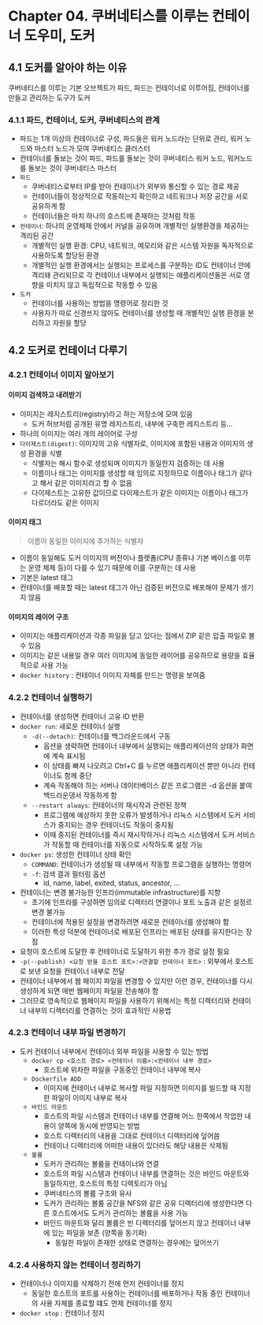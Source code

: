 # Chapter 04. 쿠버네티스를 이루는 컨테이너 도우미, 도커

## 4.1 도커를 알아야 하는 이유

쿠버네티스를 이루는 기본 오브젝트가 파드, 파드는 컨테이너로 이루어짐, 컨테이너를 만들고 관리하는 도구가 도커

### 4.1.1 파드, 컨테이너, 도커, 쿠버네티스의 관계

- 파드는 1개 이상의 컨테이너로 구성, 파드들은 워커 노드라는 단위로 관리, 워커 노드와 마스터 노드가 모여 쿠버네티스 클러스터
- 컨테이너를 돌보는 것이 파드, 파드를 돌보는 것이 쿠버네티스 워커 노드, 워커노드를 돌보는 것이 쿠버네티스 마스터
- `파드`
  - 쿠버네티스로부터 IP를 받아 컨테이너가 외부와 통신할 수 있는 경로 제공
  - 컨테이너들이 정상적으로 작동하는지 확인하고 네트워크나 저장 공간을 서로 공유하게 함
  - 컨테이너들은 마치 하나의 호스트에 존재하는 것처럼 작동
- `컨테이너`: 하나의 운영체제 안에서 커널을 공유하며 개별적인 실행환경을 제공하는 격리된 공간
  - 개별적인 실행 환경: CPU, 네트워크, 메모리와 같은 시스템 자원을 독자적으로 사용하도록 할당된 환경
  - 개별적인 실행 환경에서는 실행되는 프로세스를 구분하는 ID도 컨테이너 안에 격리돼 관리되므로 각 컨테이너 내부에서 실행되는 애플리케이션들은 서로 영향을 미치지 않고 독립적으로 작동할 수 있음
- `도커`
  - 컨테이너를 사용하는 방법을 명령어로 정리한 것
  - 사용자가 따로 신경쓰지 않아도 컨테이너를 생성할 때 개별적인 실행 환경을 분리하고 자원을 할당

## 4.2 도커로 컨테이너 다루기

### 4.2.1 컨테이너 이미지 알아보기

#### 이미지 검색하고 내려받기

- 이미지는 레지스트리(registry)라고 하는 저장소에 모여 있음
  - 도커 허브처럼 공개된 유명 레지스트리, 내부에 구축한 레지스트리 등...
- 하나의 이미지는 여러 개의 레이어로 구성
- `다이제스트(digest)`: 이미지의 고유 식별자로, 이미지에 포함된 내용과 이미지의 생성 환경을 식별
  - 식별자는 해시 함수로 생성되며 이미지가 동일한지 검증하는 데 사용
  - 이름이나 태그는 이미지를 생성할 때 임의로 지정하므로 이름이나 태그가 같다고 해서 같은 이미지라고 할 수 없음
  - 다이제스트는 고유한 값이므로 다이제스트가 같은 이미지는 이름이나 태그가 다르더라도 같은 이미지

#### 이미지 태그

> 이름이 동일한 이미지에 추가하는 식별자

- 이름이 동일해도 도커 이미지의 버전이나 플랫폼(CPU 종류나 기본 베이스를 이루는 운영 체제 등)이 다를 수 있기 때문에 이를 구분하는 데 사용
- 기본은 latest 태그
- 컨테이너를 배포할 때는 latest 태그가 아닌 검증된 버전으로 배포해야 문제가 생기지 않음

#### 이미지의 레이어 구조

- 이미지는 애플리케이션과 각종 파일을 담고 있다는 점에서 ZIP 같은 압출 파일로 볼 수 있음
- 이미지는 같은 내용일 경우 여러 이미지에 동일한 레이어를 공유하므로 용량을 효율적으로 사용 가능
- `docker history` : 컨테이너 이미지 자체를 만드는 명령을 보여줌

### 4.2.2 컨테이너 실행하기

- 컨테이너를 생성하면 컨테이너 고유 ID 반환
- `docker run`: 새로운 컨테이너 실행
  - `-d(--detach)`: 컨테이너를 백그라운드에서 구동
    - 옵션을 생략하면 컨테이너 내부에서 실행되는 애플리케이션의 상태가 화면에 계속 표시됨
    - 이 상태를 빠져 나오려고 Ctrl+C 를 누르면 애플리케이션 뿐만 아니라 컨테이너도 함께 중단
    - 계속 작동해야 하는 서버나 데이터베이스 같은 프로그램은 -d 옵션을 붙여 백드라운뎅서 작동하게 함
  - `--restart always`: 컨테이너의 재시작과 관련된 정책
    - 프로그램에 예상하지 못한 오류가 발생하거나 리눅스 시스템에서 도커 서비스가 중지되는 경우 컨테이너도 작동이 중지됨
    - 이때 중지된 컨테이너를 즉시 재시작하거나 리눅스 시스템에서 도커 서비스가 작동할 때 컨테이너를 자동으로 시작하도록 설정 가능
- `docker ps`: 생성한 컨테이너 상태 확인
  - `COMMAND`: 컨테이너가 생성될 때 내부에서 작동할 프로그램을 실행하는 명령어
  - `-f`: 검색 결과 필터링 옵션
    - id, name, label, exited, status, ancestor, ...
- 컨테이너는 변경 불가능한 인프라(immutable infrastructure)를 지향
  - 초기에 인프라를 구성하면 임의로 디렉터리 연결이나 포트 노출과 같은 설정르 변경 불가능
  - 컨테이너에 적용된 설정을 변경하려면 새로운 컨테이너를 생성해야 함
  - 이러한 특성 덕분에 컨테이너로 배포된 인프라는 배포된 상태를 유지한다는 장점
- 요청이 호스트에 도달한 후 컨테이너로 도달하기 위한 추가 경로 설정 필요
- `-p(--publish) <요청 받을 호스트 포트>:<연결할 컨테이너 포트>` : 외부에서 호스트로 보낸 요청을 컨테이너 내부로 전달
- 컨테이너 내부에서 웹 페이지 파일을 변경할 수 있지만 이런 경우, 컨테이너를 다시 생성하게 되면 매번 웹페이지 파일을 전송해야 함
- 그러므로 영속적으로 웹페이지 파일을 사용하기 위해서는 특정 디렉터리와 컨테이너 내부의 디렉터리를 연결하는 것이 효과적인 사용법

### 4.2.3 컨테이너 내부 파일 변경하기

- 도커 컨테이너 내부에서 컨테이너 외부 파일을 사용할 수 있는 방법
  - `docker cp <호스트 경로> <컨테이너 이름>:<컨테이너 내부 경로>`
    - 호스트에 위차한 파일을 구동중인 컨테이너 내부에 복사
  - `Dockerfile ADD`
    - 이미지에 컨테이너 내부로 복사할 파일 지정하면 이미지를 빌드할 때 지정한 파일이 이미지 내부로 복사
  - `바인드 마운트`
    - 호스트의 파일 시스템과 컨테이너 내부를 연결해 어느 한쪽에서 작업한 내용이 양쪽에 동시에 반영되는 방법
    - 호스트 디렉터리의 내용을 그대로 컨테이너 디렉터리에 덮어씀
    - 컨테이너 디렉터리에 어떠한 내용이 있더라도 해당 내용은 삭제됨
  - `볼륨`
    - 도커가 관리하는 볼륨을 컨테이너와 연결
    - 호스트의 파일 시스템과 컨테이너 내부를 연결하는 것은 바인드 마운트와 동일하지만, 호스트의 특정 디렉토리가 아님
    - 쿠버네티스의 볼륨 구조와 유사
    - 도커가 관리하는 볼륨 공간을 NFS와 같은 공유 디렉터리에 생성한다면 다른 호스트에서도 도커가 관리하는 볼륨을 사용 가능
    - 바인드 마운트와 달리 볼륨은 빈 디렉터리를 덮어쓰지 않고 컨테이너 내부에 있는 파일을 보존 (양쪽을 동기화)
      - 동일한 파일이 존재한 상태로 연결하는 경우에는 덮어쓰기

### 4.2.4 사용하지 않는 컨테이너 정리하기

- 컨테이너나 이미지를 삭제하기 전에 먼저 컨테이너를 정지
  - 동일한 호스트의 포트를 사용하는 컨테이너를 배포하거나 작동 중인 컨테이너의 사용 자체를 종료할 떄도 먼제 컨테이너를 정지
- `docker stop` : 컨테이너 정지
